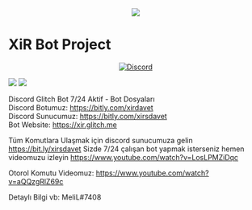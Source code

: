 <center><img src="https://i.postimg.cc/6p1LGw3M/xirbrand.png"></center>

<p align="center"><h1>XiR Bot Project</h1></p>

<p align="center">
  <a href="https://discord.gg/GkzwCgM">
<img alt="Discord" src="https://img.shields.io/discord/509839189714665492.svg?label=XiR%20BoT%20Destek%20Sunucusu&logo=discord&logoColor=white&style=flat-square">
  </a>
</p>

<img src="https://discordbots.org/api/widget/owner/509835376857186315.svg?rightcolor=D49818&righttextcolor=1a1d23">
<img src="https://discordbots.org/api/widget/509835376857186315.svg?usernamecolor=D49818&topcolor=000000&middlecolor=1a1d23&datacolor=D49818">

Discord Glitch Bot 7/24 Aktif - Bot Dosyaları
<br>
Discord Botumuz: https://bitly.com/xirdavet
<br>
Discord Sunucumuz: https://bitly.com/xirsdavet
<br>
Bot Website: https://xir.glitch.me

Tüm Komutlara Ulaşmak için discord sunucumuza gelin https://bit.ly/xirsdavet Sizde 7/24 çalışan bot yapmak isterseniz hemen videomuzu izleyin
https://www.youtube.com/watch?v=LosLPMZiDqc

Otorol Komutu Videomuz:
https://www.youtube.com/watch?v=aQQzgRlZ69c

Detaylı Bilgi vb: MeliL#7408

